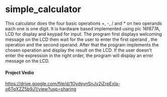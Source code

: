 # simple_calculator
This calculator does the four basic operations +, -, / and * on two operands each one is one digit. It is hardware based implemented using pic 16f877A, LCD for display and keypad for input. The program first displays welcoming message on the LCD then wait for the user to enter the first operand , the operation and the second operand. After that the program implements the chosen operation and display the result on the LCD. If the user doesn't enter the expression in the right order, the program will display an error message on the LCD.
#### Project Vedio
https://drive.google.com/file/d/1OydsynSnJv2jZrpExIa-o6TqXZZ5b9J1/view?usp=sharing

